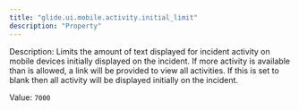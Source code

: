 ```yaml
---
title: "glide.ui.mobile.activity.initial_limit"
description: "Property"
---
```


Description: Limits the amount of text displayed for incident activity on mobile devices initially displayed on the incident. If more activity is available than is allowed, a link will be provided to view all activities. If this is set to blank then all activity will be displayed initially on the incident.

Value: `7000`